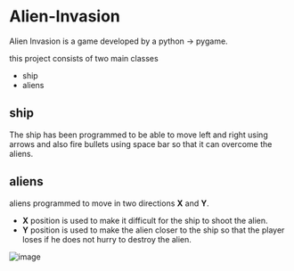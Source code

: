 # Alien-Invasion
Alien Invasion is a game developed by a python -> pygame.

this project consists of two main classes
- ship
- aliens

## ship
The ship has been programmed to be able to move left and right using arrows and also fire bullets using space bar so that it can overcome the aliens.

## aliens
aliens programmed to move in two directions **X** and **Y**.
- **X** position is used to make it difficult for the ship to shoot the alien.
- **Y** position is used to make the alien closer to the ship so that the player loses if he does not hurry to destroy the alien.


![image](https://user-images.githubusercontent.com/111642557/197077714-e76adb58-5978-4ab7-905e-81bcb00f5e7b.png)
